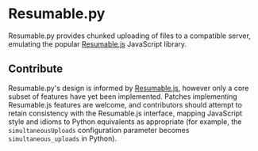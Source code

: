 # Resumable.py

Resumable.py provides chunked uploading of files to a compatible server,
emulating the popular [Resumable.js] JavaScript library.

## Contribute

Resumable.py's design is informed by [Resumable.js], however only a core subset
of features have yet been implemented. Patches implementing Resumable.js
features are welcome, and contributors should attempt to retain consistency
with the Resumable.js interface, mapping JavaScript style and idioms to Python
equivalents as appropriate (for example, the `simultaneousUploads`
configuration parameter becomes `simultaneous_uploads` in Python).

[Resumable.js]: http://resumablejs.com
